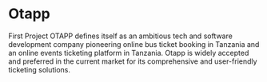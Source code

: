 # Otapp
First Project
OTAPP defines itself as an ambitious tech and software development company pioneering online bus ticket booking in Tanzania and an online events ticketing platform in Tanzania.  Otapp is widely accepted and preferred in the current market for its comprehensive and user-friendly ticketing solutions.
